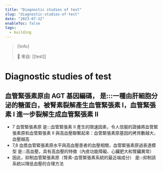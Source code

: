 ```yaml
---
title: "Diagnostic studies of test"
slug: "diagnostic-studies-of-test"
date: "2023-07-22"
enableToc: false
tags:
  - building
---
```


> [!info]
>
> 🌱 來自: [[test]]

# Diagnostic studies of test

## 血管緊張素原由 AGT 基因編碼， 是:::一種由肝細胞分泌的糖蛋白，被腎素裂解產生血管緊張素 I，血管緊張素 I 進一步裂解生成血管緊張素 II

- 7 血管緊張素原 是:::血管緊張素 II 產生的限速因素，令人信服的證據將血管緊張素原和血管緊張素 II 與高血壓聯繫起來：血管緊張素原基因的拷貝數越大，血壓越高
- 7,8 血漿血管緊張素原水平與高血壓患者的血壓相關，血管緊張素原過表達模型 是:::高血壓，具有高血壓的特徵（內皮功能障礙、心臟肥大和腎臟異常）
- 因此，抑制血管緊張素原（腎素-血管緊張素系統的最近端成分） 是:::抑制該系統以降低血壓的合理方法
